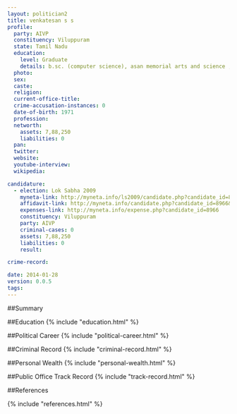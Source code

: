 ```yaml
---
layout: politician2
title: venkatesan s s
profile: 
  party: AIVP
  constituency: Viluppuram
  state: Tamil Nadu
  education: 
    level: Graduate
    details: b.sc. (computer science), asan memorial arts and science , chennai
  photo: 
  sex: 
  caste: 
  religion: 
  current-office-title: 
  crime-accusation-instances: 0
  date-of-birth: 1971
  profession: 
  networth: 
    assets: 7,88,250
    liabilities: 0
  pan: 
  twitter: 
  website: 
  youtube-interview: 
  wikipedia: 

candidature: 
  - election: Lok Sabha 2009
    myneta-link: http://myneta.info/ls2009/candidate.php?candidate_id=8966
    affidavit-link: http://myneta.info/candidate.php?candidate_id=8966&scan=original
    expenses-link: http://myneta.info/expense.php?candidate_id=8966
    constituency: Viluppuram 
    party: AIVP
    criminal-cases: 0
    assets: 7,88,250
    liabilities: 0
    result:  

crime-record: 

date: 2014-01-28
version: 0.0.5
tags: 
---
```

##Summary


##Education
{% include "education.html" %}


##Political Career
{% include "political-career.html" %}


##Criminal Record
{% include "criminal-record.html" %}


##Personal Wealth
{% include "personal-wealth.html" %}


##Public Office Track Record
{% include "track-record.html" %}


##References


{% include "references.html" %}